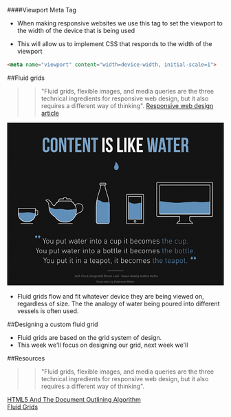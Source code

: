 ####Viewport Meta Tag


- When making responsive websites we use this tag to set the viewport to the width of the device that is being used

- This will allow us to implement CSS that responds to the width of the viewport 


```html 
<meta name="viewport" content="width=device-width, initial-scale=1">
```




##Fluid grids 

>> "Fluid grids, flexible images, and media queries are the three technical ingredients for responsive web design, but it also requires a different way of thinking".
[Responsive web design article](http://alistapart.com/article/responsive-web-design)    

![assets/content-water.jpg](assets/content-water.jpg)


- Fluid grids flow and fit whatever device they are being viewed on, regardless of size. The the analogy of water being poured into different vessels is often used. 


##Designing a custom fluid grid 

- Fluid grids are based on the grid system of design. 
- This week we'll focus on designing our grid, next week we'll 











##Resources 


>> "Fluid grids, flexible images, and media queries are the three technical ingredients for responsive web design, but it also requires a different way of thinking".
>>

[HTML5 And The Document Outlining Algorithm](https://www.smashingmagazine.com/2011/08/html5-and-the-document-outlining-algorithm/)   
[Fluid Grids](www10.landg.com/ProtectionPortal/home.htm)

